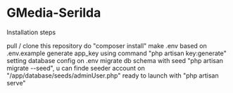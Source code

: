 # GMedia-Serilda

Installation steps

pull / clone this repository
do "composer install"
make .env based on .env.example
generate app_key using command "php artisan key:generate"
setting database config on .env
migrate db schema with seed "php artisan migrate --seed", u can finde seeder account on "/app/database/seeds/adminUser.php"
ready to launch with "php artisan serve"
